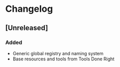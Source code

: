 # Changelog

## [Unreleased]
### Added
- Generic global registry and naming system
- Base resources and tools from Tools Done Right
